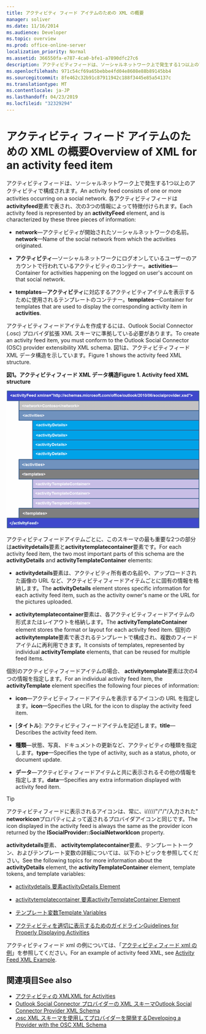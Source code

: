 ```yaml
---
title: アクティビティ フィード アイテムのための XML の概要
manager: soliver
ms.date: 11/16/2014
ms.audience: Developer
ms.topic: overview
ms.prod: office-online-server
localization_priority: Normal
ms.assetid: 366550fa-e787-4ca0-bfe1-a7890dfc27c6
description: アクティビティフィードは、ソーシャルネットワーク上で発生する1つ以上のアクティビティで構成されます。 各アクティビティフィードは activityfeed 要素で表され、次の3つの情報によって特徴付けられます。
ms.openlocfilehash: 971c54cf69a65bebbe4fd04e8608e88b89145bb4
ms.sourcegitcommit: 8fe462c32b91c87911942c188f3445e85a54137c
ms.translationtype: MT
ms.contentlocale: ja-JP
ms.lasthandoff: 04/23/2019
ms.locfileid: "32329294"
---
```

# <a name="overview-of-xml-for-an-activity-feed-item"></a><span data-ttu-id="b79a5-104">アクティビティ フィード アイテムのための XML の概要</span><span class="sxs-lookup"><span data-stu-id="b79a5-104">Overview of XML for an activity feed item</span></span>

<span data-ttu-id="b79a5-105">アクティビティフィードは、ソーシャルネットワーク上で発生する1つ以上のアクティビティで構成されます。</span><span class="sxs-lookup"><span data-stu-id="b79a5-105">An activity feed consists of one or more activities occurring on a social network.</span></span> <span data-ttu-id="b79a5-106">各アクティビティフィードは**activityfeed**要素で表され、次の3つの情報によって特徴付けられます。</span><span class="sxs-lookup"><span data-stu-id="b79a5-106">Each activity feed is represented by an **activityFeed** element, and is characterized by these three pieces of information:</span></span> 
  
- <span data-ttu-id="b79a5-107">**network**—アクティビティが開始されたソーシャルネットワークの名前。</span><span class="sxs-lookup"><span data-stu-id="b79a5-107">**network**—Name of the social network from which the activities originated.</span></span>
    
- <span data-ttu-id="b79a5-108">**アクティビティ**—ソーシャルネットワークにログオンしているユーザーのアカウントで行われているアクティビティのコンテナー。</span><span class="sxs-lookup"><span data-stu-id="b79a5-108">**activities**—Container for activities happening on the logged on user's account on that social network.</span></span>
    
- <span data-ttu-id="b79a5-109">**templates**—**アクティビティ**に対応するアクティビティアイテムを表示するために使用されるテンプレートのコンテナー。</span><span class="sxs-lookup"><span data-stu-id="b79a5-109">**templates**—Container for templates that are used to display the corresponding activity item in **activities**.</span></span>
    
<span data-ttu-id="b79a5-110">アクティビティフィードアイテムを作成するには、Outlook Social Connector (.osc) プロバイダ拡張 XML スキーマに準拠している必要があります。</span><span class="sxs-lookup"><span data-stu-id="b79a5-110">To create an activity feed item, you must conform to the Outlook Social Connector (OSC) provider extensibility XML schema.</span></span> <span data-ttu-id="b79a5-111">図1は、アクティビティフィード XML データ構造を示しています。</span><span class="sxs-lookup"><span data-stu-id="b79a5-111">Figure 1 shows the activity feed XML structure.</span></span>
  
<span data-ttu-id="b79a5-112">**図1。アクティビティフィード XML データ構造**</span><span class="sxs-lookup"><span data-stu-id="b79a5-112">**Figure 1. Activity feed XML structure**</span></span>

![アクティビティ XML の構造](media/odc_ol14_ta_OSC_Fig06.gif)
  
<span data-ttu-id="b79a5-114">アクティビティフィードアイテムごとに、このスキーマの最も重要な2つの部分は**activitydetails**要素と**activitytemplatecontainer**要素です。</span><span class="sxs-lookup"><span data-stu-id="b79a5-114">For each activity feed item, the two most important parts of this schema are the **activityDetails** and **activityTemplateContainer** elements:</span></span> 
  
- <span data-ttu-id="b79a5-115">**activitydetails**要素は、アクティビティ所有者の名前や、アップロードされた画像の URL など、アクティビティフィードアイテムごとに固有の情報を格納します。</span><span class="sxs-lookup"><span data-stu-id="b79a5-115">The **activityDetails** element stores specific information for each activity feed item, such as the activity owner's name or the URL for the pictures uploaded.</span></span> 
    
- <span data-ttu-id="b79a5-116">**activitytemplatecontainer**要素は、各アクティビティフィードアイテムの形式またはレイアウトを格納します。</span><span class="sxs-lookup"><span data-stu-id="b79a5-116">The **activityTemplateContainer** element stores the format or layout for each activity feed item.</span></span> <span data-ttu-id="b79a5-117">個別の**activitytemplate**要素で表されるテンプレートで構成され、複数のフィードアイテムに再利用できます。</span><span class="sxs-lookup"><span data-stu-id="b79a5-117">It consists of templates, represented by individual **activityTemplate** elements, that can be reused for multiple feed items.</span></span> 
    
<span data-ttu-id="b79a5-118">個別のアクティビティフィードアイテムの場合、 **activitytemplate**要素は次の4つの情報を指定します。</span><span class="sxs-lookup"><span data-stu-id="b79a5-118">For an individual activity feed item, the **activityTemplate** element specifies the following four pieces of information:</span></span> 
  
- <span data-ttu-id="b79a5-119">**icon**—アクティビティフィードアイテムを表示するアイコンの URL を指定します。</span><span class="sxs-lookup"><span data-stu-id="b79a5-119">**icon**—Specifies the URL for the icon to display the activity feed item.</span></span>
    
- <span data-ttu-id="b79a5-120">[**タイトル**]: アクティビティフィードアイテムを記述します。</span><span class="sxs-lookup"><span data-stu-id="b79a5-120">**title**—Describes the activity feed item.</span></span>
    
- <span data-ttu-id="b79a5-121">**種類**—状態、写真、ドキュメントの更新など、アクティビティの種類を指定します。</span><span class="sxs-lookup"><span data-stu-id="b79a5-121">**type**—Specifies the type of activity, such as a status, photo, or document update.</span></span>
    
- <span data-ttu-id="b79a5-122">**データ**—アクティビティフィードアイテムと共に表示されるその他の情報を指定します。</span><span class="sxs-lookup"><span data-stu-id="b79a5-122">**data**—Specifies any extra information displayed with activity feed item.</span></span>
    
> [!TIP]
> <span data-ttu-id="b79a5-123">アクティビティフィードに表示されるアイコンは、常に、i/////"/"/"/入力された" **networkicon**プロパティによって返されるプロバイダアイコンと同じです。</span><span class="sxs-lookup"><span data-stu-id="b79a5-123">The icon displayed in the activity feed is always the same as the provider icon returned by the **ISocialProvider::SocialNetworkIcon** property.</span></span> 
  
<span data-ttu-id="b79a5-124">**activitydetails**要素、 **activitytemplatecontainer**要素、テンプレートトークン、およびテンプレート変数の詳細については、以下のトピックを参照してください。</span><span class="sxs-lookup"><span data-stu-id="b79a5-124">See the following topics for more information about the **activityDetails** element, the **activityTemplateContainer** element, template tokens, and template variables:</span></span> 
  
- [<span data-ttu-id="b79a5-125">activitydetails 要素</span><span class="sxs-lookup"><span data-stu-id="b79a5-125">activityDetails Element</span></span>](activitydetails-element.md)
    
- [<span data-ttu-id="b79a5-126">activitytemplatecontainer 要素</span><span class="sxs-lookup"><span data-stu-id="b79a5-126">activityTemplateContainer Element</span></span>](activitytemplatecontainer-element.md)
    
- [<span data-ttu-id="b79a5-127">テンプレート変数</span><span class="sxs-lookup"><span data-stu-id="b79a5-127">Template Variables</span></span>](template-variables.md)
    
- [<span data-ttu-id="b79a5-128">アクティビティを適切に表示するためのガイドライン</span><span class="sxs-lookup"><span data-stu-id="b79a5-128">Guidelines for Properly Displaying Activities</span></span>](guidelines-for-properly-displaying-activities.md)
    
<span data-ttu-id="b79a5-129">アクティビティフィード xml の例については、「[アクティビティフィード xml の例](activity-feed-xml-example.md)」を参照してください。</span><span class="sxs-lookup"><span data-stu-id="b79a5-129">For an example of activity feed XML, see [Activity Feed XML Example](activity-feed-xml-example.md).</span></span>
  
## <a name="see-also"></a><span data-ttu-id="b79a5-130">関連項目</span><span class="sxs-lookup"><span data-stu-id="b79a5-130">See also</span></span>

- [<span data-ttu-id="b79a5-131">アクティビティの XML</span><span class="sxs-lookup"><span data-stu-id="b79a5-131">XML for Activities</span></span>](xml-for-activities.md) 
- [<span data-ttu-id="b79a5-132">Outlook Social Connector プロバイダーの XML スキーマ</span><span class="sxs-lookup"><span data-stu-id="b79a5-132">Outlook Social Connector Provider XML Schema</span></span>](outlook-social-connector-provider-xml-schema.md)
- [<span data-ttu-id="b79a5-133">.osc XML スキーマを使用してプロバイダーを開発する</span><span class="sxs-lookup"><span data-stu-id="b79a5-133">Developing a Provider with the OSC XML Schema</span></span>](developing-a-provider-with-the-osc-xml-schema.md)

